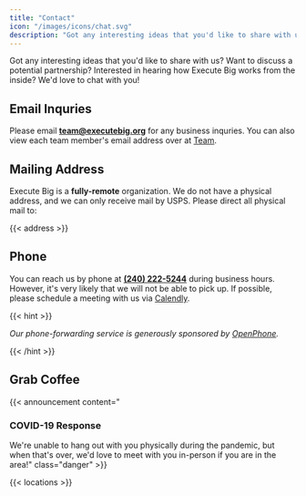 ```yaml
---
title: "Contact"
icon: "/images/icons/chat.svg"
description: "Got any interesting ideas that you'd like to share with us? Want to discuss a potential partnership? Interested in hearing how Execute Big works from the inside? We'd love to chat with you!"
---
```


Got any interesting ideas that you'd like to share with us? Want to discuss a potential partnership? Interested in hearing how Execute Big works from the inside? We'd love to chat with you!

## Email Inquries

Please email **team@executebig.org** for any business inquries. You can also view each team member's email address over at [Team](/team).

## Mailing Address

Execute Big is a **fully-remote** organization. We do not have a physical address, and we can only receive mail by USPS. Please direct all physical mail to: 

{{< address >}}

## Phone

You can reach us by phone at **[(240) 222-5244](tel:+12402225244)** during business hours. However, it's very likely that we will not be able to pick up. If possible, please schedule a meeting with us via [Calendly](https://calendly.com/itsmingjie/chat).

{{< hint >}}
<p><i>Our phone-forwarding service is generously sponsored by <a href="https://www.openphone.co/" target="_blank">OpenPhone</a>.</i></p>
{{< /hint >}}

## Grab Coffee

<!-- Announcement Block -->
{{< announcement content="<h3>COVID-19 Response</h3>We're unable to hang out with you physically during the pandemic, but when that's over, we'd love to meet with you in-person if you are in the area!" class="danger" >}}

{{< locations >}}
